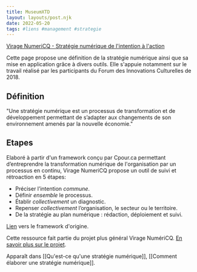 ```yaml
---
title: MuseumXTD
layout: layouts/post.njk
date: 2022-05-20
tags: #liens #management #strategie
---
```


[Virage NumeriCQ - Stratégie numérique de l'intention à l'action](https://viragenumeriqc.com/culture-et-numerique/strategie-numerique-de-lintention-a-laction/)

Cette page propose une définition de la stratégie numérique ainsi que sa mise en application grâce à divers outils. Elle s'appuie notamment sur le travail réalisé par les participants du Forum des Innovations Culturelles de 2018. 

## Définition
"Une stratégie numérique est un processus de transformation et de développement permettant de s’adapter aux changements de son environnement amenés par la nouvelle économie." 

## Etapes
Elaboré à partir d'un framework conçu par Cpour.ca permettant d’entreprendre la transformation numérique de l'organisation par un processus en continu, Virage NumeriCQ propose un outil de suivi et rétroaction en 5 étapes:
- Préciser l’intention _commune_.
- Définir _ensemble_ le processus.
- Établir _collectivement_ un diagnostic.
- Repenser _collectivement_ l’organisation, le secteur ou le territoire.
- De la stratégie au plan numérique : rédaction, déploiement et suivi.

 [Lien](https://cpour.ca/2017/11/24/strategie-numerique-le-processus/) vers le framework d'origine. 


Cette ressource fait partie du projet plus général Virage NumériCQ. [En savoir plus sur le projet](obsidian://open?vault=MuseumXTD%20(site%20internet)&file=Virage%20NumeriCQ). 


Apparaît dans [[Qu'est-ce qu'une stratégie numérique]], [[Comment élaborer une stratégie numérique]]. 